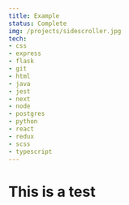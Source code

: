 ```yaml
---
title: Example
status: Complete
img: /projects/sidescroller.jpg
tech:
- css
- express
- flask
- git
- html
- java
- jest
- next
- node
- postgres
- python
- react
- redux
- scss
- typescript
---
```

# This is a test